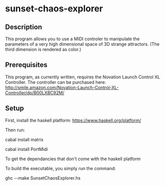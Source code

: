 # sunset-chaos-explorer

## Description
This program allows you to use a MIDI controler to manipulate the parameters of a very high dimensional space of 3D strange attractors.
(The third dimension is rendered as color.)

## Prerequisites
This program, as currently written, requires the Novation Launch Control XL Controller.
The controller can be purchased here:
http://smile.amazon.com/Novation-Launch-Control-XL-Controller/dp/B00LXBC92M/

## Setup
First, install the haskell platform:
https://www.haskell.org/platform/

Then run:

cabal install matrix

cabal install PortMidi

To get the dependancies that don't come with the haskell platform

To build the executable, you simply run the command:

ghc --make SunsetChaosExplorer.hs
